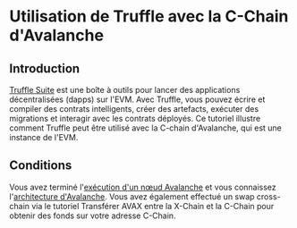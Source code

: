 # Utilisation de Truffle avec la C-Chain d'Avalanche

## Introduction

[Truffle Suite](https://www.trufflesuite.com/) est une boîte à outils pour lancer des applications décentralisées \(dapps\) sur l'EVM. Avec Truffle, vous pouvez écrire et compiler des contrats intelligents, créer des artefacts, exécuter des migrations et interagir avec les contrats déployés. Ce tutoriel illustre comment Truffle peut être utilisé avec la C-chain d'Avalanche, qui est une instance de l'EVM.

## Conditions

Vous avez terminé l'[exécution d'un nœud Avalanche](../../commencer.md) et vous connaissez l'[architecture d'Avalanche](../../apprendre/presentation-du-systeme/). Vous avez également effectué un swap cross-chain via le tutoriel Transférer AVAX entre la X-Chain et la C-Chain pour obtenir des fonds sur votre adresse C-Chain.



